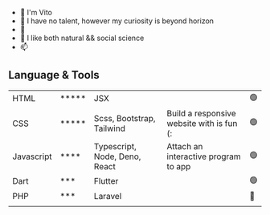 - 👋 I'm Vito
- 👀 I have no talent, however my curiosity is beyond horizon
- 🌱
- 💞️ I like both natural && social science
- 📫 

## Language & Tools
|          |       |                              |                                          | |
|-         |-      |-                             |-                                         |-|
|HTML      |\***** |JSX                           |                                          |🟢|
|CSS       |\***** |Scss, Bootstrap, Tailwind     |Build a responsive website with is fun (: |🟢|
|Javascript|\****  |Typescript, Node, Deno, React |Attach an interactive program to app      |🟢|
|Dart      |\***   |Flutter                       |                                          |🟢|       
|PHP       |\***   |Laravel                       |                                          |🔴|
|          |       |                              |                                          | |

<!-- ![Top Langs](https://github-readme-stats.vercel.app/api/top-langs/?username=ardikavito) -->
<!---
ardikaVito/ardikaVito is a ✨ special ✨ repository because its `README.md` (this file) appears on your GitHub profile.
You can click the Preview link to take a look at your changes.
--->
